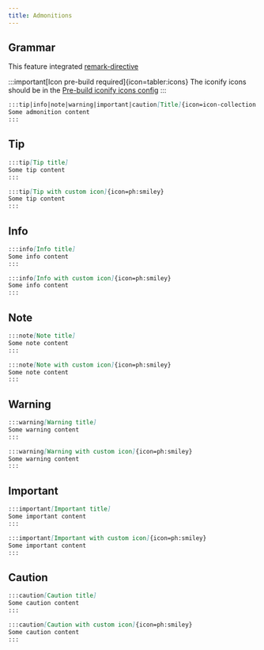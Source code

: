 ```yaml
---
title: Admonitions
---
```


## Grammar

This feature integrated [remark-directive](https://github.com/remarkjs/remark-directive)

:::important[Icon pre-build required]{icon=tabler:icons}
The iconify icons should be in the [Pre-build iconify icons config](/reference/default-theme/#preBuildIconifyIcons)
:::

```md
:::tip|info|note|warning|important|caution[Title]{icon=icon-collection:icon-name}
Some admonition content
:::
```

## Tip

```md live
:::tip[Tip title]
Some tip content
:::

:::tip[Tip with custom icon]{icon=ph:smiley}
Some tip content
:::
```

## Info

```md live
:::info[Info title]
Some info content
:::

:::info[Info with custom icon]{icon=ph:smiley}
Some info content
:::
```

## Note

```md live
:::note[Note title]
Some note content
:::

:::note[Note with custom icon]{icon=ph:smiley}
Some note content
:::
```

## Warning

```md live
:::warning[Warning title]
Some warning content
:::

:::warning[Warning with custom icon]{icon=ph:smiley}
Some warning content
:::
```
## Important

```md live
:::important[Important title]
Some important content
:::

:::important[Important with custom icon]{icon=ph:smiley}
Some important content
:::
```

## Caution
```md live
:::caution[Caution title]
Some caution content
:::

:::caution[Caution with custom icon]{icon=ph:smiley}
Some caution content
:::
```
